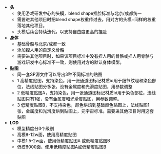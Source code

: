 

+ **<font style="color:#060607;background-color:#FFFFFF;">头</font>**
    - <font style="color:#060607;background-color:#FFFFFF;">使用游戏研发中心的头模，</font><font style="color:#060607;background-color:#FFFFFF;">blend shape</font><font style="color:#060607;background-color:#FFFFFF;">捏脸标准与北京</font><font style="color:#060607;background-color:#FFFFFF;">/</font><font style="color:#060607;background-color:#FFFFFF;">成都统一</font>
    - <font style="color:#060607;background-color:#FFFFFF;">需要进其他项目时把</font><font style="color:#060607;background-color:#FFFFFF;">blend shape</font><font style="color:#060607;background-color:#FFFFFF;">权重传过去，用对方的头模</font><font style="color:#060607;background-color:#FFFFFF;">+</font><font style="color:#060607;background-color:#FFFFFF;">同样的权重落地其他项目。</font>
    - <font style="color:#060607;background-color:#FFFFFF;">头模后续会持续迭代，以支持自由度更高的捏脸</font>
+ **<font style="color:#060607;background-color:#FFFFFF;">身体</font>**
    - <font style="color:#060607;background-color:#FFFFFF;">基础骨骼与北京</font><font style="color:#060607;background-color:#FFFFFF;">/</font><font style="color:#060607;background-color:#FFFFFF;">成都一致</font>
    - <font style="color:#060607;background-color:#FFFFFF;">添加捏人用的自定义骨骼</font>
    - <font style="color:#060607;background-color:#FFFFFF;">需要进其他项目时，如果该项目标准中没有捏人用的骨骼或捏人用骨骼与游戏研发中心标准不一致，则使用对方的默认身体模型。</font>
+ **<font style="color:#060607;background-color:#FFFFFF;">贴图</font>**
    - <font style="color:#060607;background-color:#FFFFFF;">同一套</font><font style="color:#060607;background-color:#FFFFFF;">SP</font><font style="color:#060607;background-color:#FFFFFF;">源文件可以导出</font><font style="color:#060607;background-color:#FFFFFF;">3</font><font style="color:#060607;background-color:#FFFFFF;">种不同标准的贴图</font>
    - <font style="color:#060607;background-color:#FFFFFF;">1 </font><font style="color:#060607;background-color:#FFFFFF;">高精度贴图，支持染色，用一张通道图标记材质</font><font style="color:#060607;background-color:#FFFFFF;">id</font><font style="color:#060607;background-color:#FFFFFF;">用于细节纹理和染色部位，法线贴图分多张，没有金属度和光滑度贴图，用参数调整</font>
    - <font style="color:#060607;background-color:#FFFFFF;">2 </font><font style="color:#060607;background-color:#FFFFFF;">低精度贴图</font><font style="color:#060607;background-color:#FFFFFF;">A</font><font style="color:#060607;background-color:#FFFFFF;">，支持染色，用一张通道图标记材质</font><font style="color:#060607;background-color:#FFFFFF;">id</font><font style="color:#060607;background-color:#FFFFFF;">用于染色部位，法线贴图只有</font><font style="color:#060607;background-color:#FFFFFF;">1</font><font style="color:#060607;background-color:#FFFFFF;">张，没有金属度和光滑度贴图，用参数调整。</font>
    - <font style="color:#060607;background-color:#FFFFFF;">3 </font><font style="color:#060607;background-color:#FFFFFF;">低精度贴图</font><font style="color:#060607;background-color:#FFFFFF;">B</font><font style="color:#060607;background-color:#FFFFFF;">，不支持染色，颜色烘焙到基础颜色贴图上，法线贴图</font><font style="color:#060607;background-color:#FFFFFF;">1</font><font style="color:#060607;background-color:#FFFFFF;">张，金属度和光滑度烘到贴图上，元宇宙标准。需要进其他项目时用这套贴图</font>
+ **<font style="color:#060607;background-color:#FFFFFF;">LOD</font>**
    - <font style="color:#060607;background-color:#FFFFFF;">模型精度分</font><font style="color:#060607;background-color:#FFFFFF;">3</font><font style="color:#060607;background-color:#FFFFFF;">个级别</font>
    - <font style="color:#060607;background-color:#FFFFFF;">高模</font><font style="color:#060607;background-color:#FFFFFF;">8-12w</font><font style="color:#060607;background-color:#FFFFFF;">面，使用高精度贴图</font>
    - <font style="color:#060607;background-color:#FFFFFF;">中模</font><font style="color:#060607;background-color:#FFFFFF;">1.5-2w</font><font style="color:#060607;background-color:#FFFFFF;">面，使用低精度贴图</font><font style="color:#060607;background-color:#FFFFFF;">A </font><font style="color:#060607;background-color:#FFFFFF;">或低精度贴图</font><font style="color:#060607;background-color:#FFFFFF;">B</font>
    - <font style="color:#060607;background-color:#FFFFFF;">低模8000面，使用低精度贴图A或低精度贴图B</font>

